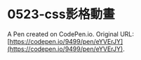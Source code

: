 # 0523-css影格動畫

A Pen created on CodePen.io. Original URL: [https://codepen.io/9499/pen/eYVErJY](https://codepen.io/9499/pen/eYVErJY).

